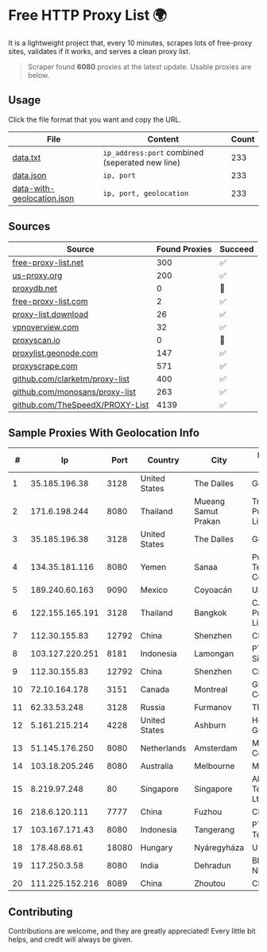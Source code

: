 
# Free HTTP Proxy List 🌍

It is a lightweight project that, every 10 minutes, scrapes lots of free-proxy sites, validates if it works, and serves a clean proxy list.


> Scraper found **6080** proxies at the latest update. Usable proxies are below.

## Usage

Click the file format that you want and copy the URL.


|File|Content|Count|
|----|-------|-----|
|[data.txt](https://raw.githubusercontent.com/themiralay/Proxy-List-World/master/data.txt)|`ip_address:port` combined (seperated new line)|233|
|[data.json](https://raw.githubusercontent.com/themiralay/Proxy-List-World/master/data.json)|`ip, port`|233|
|[data-with-geolocation.json](https://raw.githubusercontent.com/themiralay/Proxy-List-World/master/data-with-geolocation.json)|`ip, port, geolocation`|233|

## Sources

|Source|Found Proxies|Succeed|
|------|-------------|-------|
|[free-proxy-list.net](https://free-proxy-list.net)|300|✅|
|[us-proxy.org](https://www.us-proxy.org)|200|✅|
|[proxydb.net](http://proxydb.net)|0|🚫|
|[free-proxy-list.com](https://free-proxy-list.com/?page=&port=&type%5B%5D=http&type%5B%5D=https&up_time=0&search=Search)|2|✅|
|[proxy-list.download](https://www.proxy-list.download/HTTP)|26|✅|
|[vpnoverview.com](https://vpnoverview.com/privacy/anonymous-browsing/free-proxy-servers)|32|✅|
|[proxyscan.io](https://www.proxyscan.io)|0|🚫|
|[proxylist.geonode.com](https://proxylist.geonode.com/api/proxy-list?limit=300&page=1&sort_by=lastChecked&sort_type=desc&protocols=http,https)|147|✅|
|[proxyscrape.com](https://api.proxyscrape.com/v2/?request=displayproxies&protocol=http&timeout=10000&country=all&ssl=all&anonymity=all)|571|✅|
|[github.com/clarketm/proxy-list](https://raw.githubusercontent.com/clarketm/proxy-list/master/proxy-list-raw.txt)|400|✅|
|[github.com/monosans/proxy-list](https://raw.githubusercontent.com/monosans/proxy-list/main/proxies/http.txt)|263|✅|
|[github.com/TheSpeedX/PROXY-List](https://raw.githubusercontent.com/TheSpeedX/PROXY-List/master/http.txt)|4139|✅|


## Sample Proxies With Geolocation Info

|#|Ip|Port|Country|City|Internet Service Provider|
|-|--|----|-------|----|-------------------------|
|1|35.185.196.38|3128|United States|The Dalles|Google LLC|
|2|171.6.198.244|8080|Thailand|Mueang Samut Prakan|Triple T Broadband Public Company Limited|
|3|35.185.196.38|3128|United States|The Dalles|Google LLC|
|4|134.35.181.116|8080|Yemen|Sanaa|Public Telecommunication Corporation|
|5|189.240.60.163|9090|Mexico|Coyoacán|Uninet S.A. de C.V.|
|6|122.155.165.191|3128|Thailand|Bangkok|CAT Telecom Public Company Limited|
|7|112.30.155.83|12792|China|Shenzhen|China Mobile|
|8|103.127.220.251|8181|Indonesia|Lamongan|PT Multi Guna Sinergi|
|9|112.30.155.83|12792|China|Shenzhen|China Mobile|
|10|72.10.164.178|3151|Canada|Montreal|GloboTech Communications|
|11|62.33.53.248|3128|Russia|Furmanov|TRANS-TELECOM|
|12|5.161.215.214|4228|United States|Ashburn|Hetzner Online GmbH|
|13|51.145.176.250|8080|Netherlands|Amsterdam|Microsoft Corporation|
|14|103.18.205.246|8080|Australia|Melbourne|MD SHOHEL RANA|
|15|8.219.97.248|80|Singapore|Singapore|Alibaba (US) Technology Co., Ltd.|
|16|218.6.120.111|7777|China|Fuzhou|China Telecom|
|17|103.167.171.43|8080|Indonesia|Tangerang|PT Rajeg Media Telekomunikasi|
|18|178.48.68.61|18080|Hungary|Nyáregyháza|UPC|
|19|117.250.3.58|8080|India|Dehradun|Bharat Sanchar Nigam Ltd|
|20|111.225.152.216|8089|China|Zhoutou|China Telecom|



## Contributing

Contributions are welcome, and they are greatly appreciated! Every
little bit helps, and credit will always be given.

